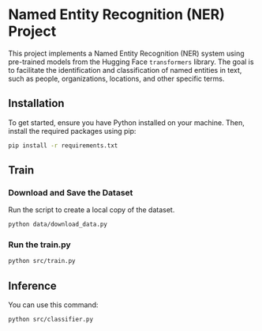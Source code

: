 # Named Entity Recognition (NER) Project

This project implements a Named Entity Recognition (NER) system using pre-trained models from the Hugging Face `transformers` library. The goal is to facilitate the identification and classification of named entities in text, such as people, organizations, locations, and other specific terms.


## Installation

To get started, ensure you have Python installed on your machine. Then, install the required packages using pip:

```bash
pip install -r requirements.txt
```

## Train
### Download and Save the Dataset 

Run the script to create a local copy of the dataset.
```bash
python data/download_data.py
```

### Run the train.py
```bash
python src/train.py
```


## Inference

You can use this command:
```bash
python src/classifier.py
```



